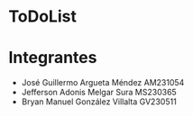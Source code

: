 # ToDoList

# Integrantes
- José Guillermo Argueta Méndez AM231054
- Jefferson Adonis Melgar Sura MS230365
- Bryan Manuel González Villalta GV230511
